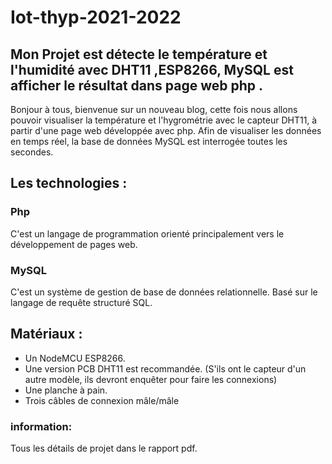 # Iot-thyp-2021-2022
## Mon Projet est détecte le température et l'humidité avec DHT11 ,ESP8266, MySQL est afficher le résultat dans page web php .

Bonjour à tous, bienvenue sur un nouveau blog, cette fois nous allons pouvoir visualiser la température et l'hygrométrie avec le capteur DHT11, à partir d'une page web développée avec php. Afin de visualiser les données en temps réel, la base de données MySQL est interrogée toutes les secondes.

## Les technologies :
### Php
C'est un langage de programmation orienté principalement vers le développement de pages
web.
### MySQL
C'est un système de gestion de base de données relationnelle. Basé sur le langage de requête
structuré SQL.

## Matériaux :
- Un NodeMCU ESP8266.
- Une version PCB DHT11 est recommandée. (S'ils ont le capteur d'un autre
modèle, ils devront enquêter pour faire les connexions)
- Une planche à pain.
- Trois câbles de connexion mâle/mâle
 ### information: 
Tous les détails de projet dans le rapport pdf.
